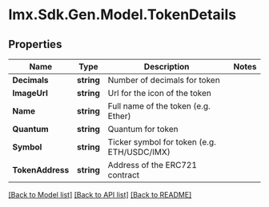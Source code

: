 # Imx.Sdk.Gen.Model.TokenDetails

## Properties

Name | Type | Description | Notes
------------ | ------------- | ------------- | -------------
**Decimals** | **string** | Number of decimals for token | 
**ImageUrl** | **string** | Url for the icon of the token | 
**Name** | **string** | Full name of the token (e.g. Ether) | 
**Quantum** | **string** | Quantum for token | 
**Symbol** | **string** | Ticker symbol for token (e.g. ETH/USDC/IMX) | 
**TokenAddress** | **string** | Address of the ERC721 contract | 

[[Back to Model list]](../README.md#documentation-for-models) [[Back to API list]](../README.md#documentation-for-api-endpoints) [[Back to README]](../README.md)


